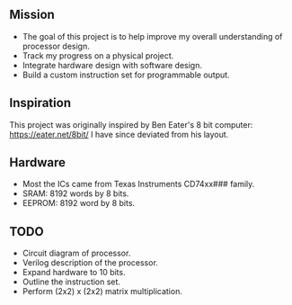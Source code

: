 ## Mission
* The goal of this project is to help improve my overall understanding of processor design.
* Track my progress on a physical project.
* Integrate hardware design with software design.
* Build a custom instruction set for programmable output.
## Inspiration
This project was originally inspired by Ben Eater's 8 bit computer: https://eater.net/8bit/ I have since deviated from his layout.
## Hardware
* Most the ICs came from Texas Instruments CD74xx### family.
* SRAM: 8192 words by 8 bits.
* EEPROM: 8192 word by 8 bits.
## TODO
* Circuit diagram of processor.
* Verilog description of the processor.
* Expand hardware to 10 bits.
* Outline the instruction set.
* Perform (2x2) x (2x2) matrix multiplication.

